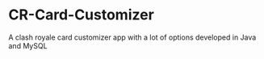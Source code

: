 # CR-Card-Customizer
A clash royale card customizer app with a lot of options developed in Java and MySQL
